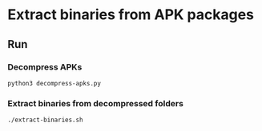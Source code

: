 # Extract binaries from APK packages

## Run

### Decompress APKs
`python3 decompress-apks.py`  

### Extract binaries from decompressed folders
`./extract-binaries.sh`  